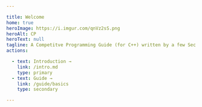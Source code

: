 ```yaml
---

title: Welcome
home: true
heroImage: https://i.imgur.com/qnVz2sS.png
heroAlt: CP
heroText: null
tagline: A Competitve Programming Guide (for C++) written by a few Sec 1s and 2s in EC3
actions:

  - text: Introduction →
    link: /intro.md
    type: primary
  - text: Guide →
    link: /guide/basics
    type: secondary

---
```

